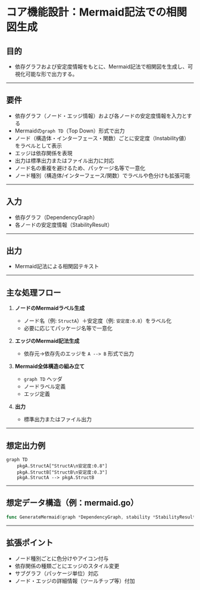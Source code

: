# コア機能設計：Mermaid記法での相関図生成

## 目的

- 依存グラフおよび安定度情報をもとに、Mermaid記法で相関図を生成し、可視化可能な形で出力する。

---

## 要件

- 依存グラフ（ノード・エッジ情報）および各ノードの安定度情報を入力とする
- Mermaidの`graph TD`（Top Down）形式で出力
- ノード（構造体・インターフェース・関数）ごとに安定度（Instability値）をラベルとして表示
- エッジは依存関係を表現
- 出力は標準出力またはファイル出力に対応
- ノード名の重複を避けるため、パッケージ名等で一意化
- ノード種別（構造体/インターフェース/関数）でラベルや色分けも拡張可能

---

## 入力

- 依存グラフ（DependencyGraph）
- 各ノードの安定度情報（StabilityResult）

---

## 出力

- Mermaid記法による相関図テキスト

---

## 主な処理フロー

1. **ノードのMermaidラベル生成**
    - ノード名（例: `StructA`）＋安定度（例: `安定度:0.8`）をラベル化
    - 必要に応じてパッケージ名等で一意化

2. **エッジのMermaid記法生成**
    - 依存元→依存先のエッジを `A --> B` 形式で出力

3. **Mermaid全体構造の組み立て**
    - `graph TD` ヘッダ
    - ノードラベル定義
    - エッジ定義

4. **出力**
    - 標準出力またはファイル出力

---

## 想定出力例

```mermaid
graph TD
    pkgA.StructA["StructA\n安定度:0.8"]
    pkgA.StructB["StructB\n安定度:0.3"]
    pkgA.StructA --> pkgA.StructB
```

---

## 想定データ構造（例：mermaid.go）

```go
func GenerateMermaid(graph *DependencyGraph, stability *StabilityResult) string
```

---

## 拡張ポイント

- ノード種別ごとに色分けやアイコン付与
- 依存関係の種類ごとにエッジのスタイル変更
- サブグラフ（パッケージ単位）対応
- ノード・エッジの詳細情報（ツールチップ等）付加 